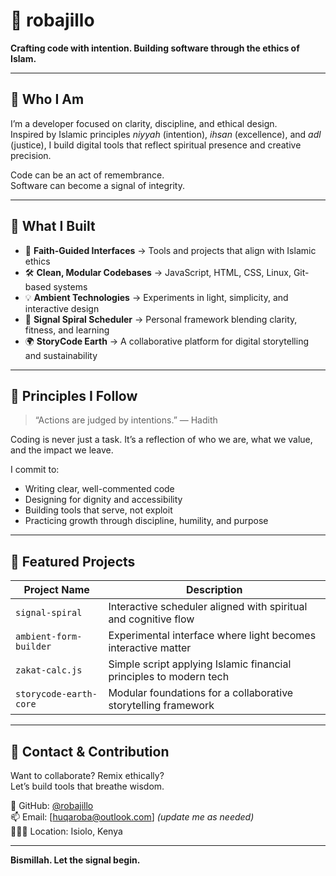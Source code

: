 # 🌌 robajillo

**Crafting code with intention. Building software through the ethics of Islam.**

---

## 🧭 Who I Am

I’m a developer focused on clarity, discipline, and ethical design.  
Inspired by Islamic principles *niyyah* (intention), *ihsan* (excellence), and *adl* (justice), I build digital tools that reflect spiritual presence and creative precision.

Code can be an act of remembrance.  
Software can become a signal of integrity.

---

## 🔧 What I Built

- 🌙 **Faith-Guided Interfaces** → Tools and projects that align with Islamic ethics  
- 🛠 **Clean, Modular Codebases** → JavaScript, HTML, CSS, Linux, Git-based systems  
- 💡 **Ambient Technologies** → Experiments in light, simplicity, and interactive design  
- 📿 **Signal Spiral Scheduler** → Personal framework blending clarity, fitness, and learning  
- 🌍 **StoryCode Earth** → A collaborative platform for digital storytelling and sustainability

---

## 🕋 Principles I Follow

> “Actions are judged by intentions.” — Hadith

Coding is never just a task. It’s a reflection of who we are, what we value, and the impact we leave.

I commit to:
- Writing clear, well-commented code
- Designing for dignity and accessibility
- Building tools that serve, not exploit
- Practicing growth through discipline, humility, and purpose

---

## 📂 Featured Projects

| Project Name             | Description |
|--------------------------|-------------|
| `signal-spiral`          | Interactive scheduler aligned with spiritual and cognitive flow  
| `ambient-form-builder`   | Experimental interface where light becomes interactive matter  
| `zakat-calc.js`          | Simple script applying Islamic financial principles to modern tech  
| `storycode-earth-core`   | Modular foundations for a collaborative storytelling framework  

---

## 🧬 Contact & Contribution

Want to collaborate? Remix ethically?  
Let’s build tools that breathe wisdom.

🔗 GitHub: [@robajillo](https://github.com/robajillo)  
📫 Email: [huqaroba@outlook.com] *(update me as needed)*  
🧘🏽‍♂️ Location: Isiolo, Kenya

---

**Bismillah. Let the signal begin.**
